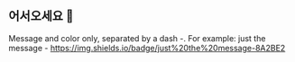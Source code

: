 ## 어서오세요 👋

Message and color only, separated by a dash -. For example:
just the message - https://img.shields.io/badge/just%20the%20message-8A2BE2
<!--
**zodongchan/zodongchan** is a ✨ _special_ ✨ repository because its `README.md` (this file) appears on your GitHub profile.

Here are some ideas to get you started:

- 🔭 I’m currently working on ...
- 🌱 I’m currently learning ...
- 👯 I’m looking to collaborate on ...
- 🤔 I’m looking for help with ...
- 💬 Ask me about ...
- 📫 How to reach me: ...
- 😄 Pronouns: ...
- ⚡ Fun fact: ...
-->
